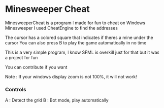 # Minesweeper Cheat

MinesweeperCheat is a program I made for fun to cheat on Windows Minesweeper
I used CheatEngine to find the addresses

The cursor has a colored square that indicates if theres a mine under the cursor
You can also press B to play the game automatically in no time

This is a very simple program, I know SFML is overkill just for that but it was a project for fun

You can contribute if you want

Note : If your windows display zoom is not 100%, it will not work!

### Controls
A : Detect the grid
B : Bot mode, play automatically